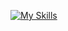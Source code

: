 [![My Skills](https://skillicons.dev/icons?i=js,html,css,anaconda,aws,bash,django,docker,fastapi,flask,git,github,kafka,mongodb,mysql,nodejs,postman,r,redis,sklearn,tensorflow,threejs,py)](https://skillicons.dev)
